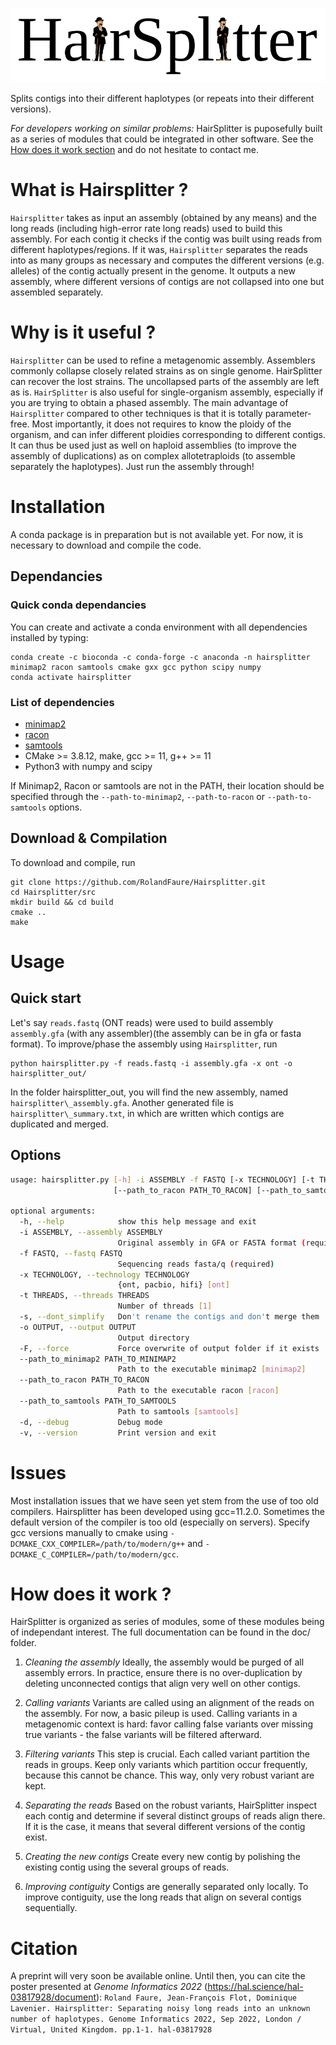 ![HS_logo](HS_logo.png)

Splits contigs into their different haplotypes (or repeats into their different versions).

*For developers working on similar problems:* HairSplitter is puposefully built as a series of modules that could be integrated in other software. See the [How does it work section](#work) and do not hesitate to contact me.

# What is Hairsplitter ?

`Hairsplitter` takes as input an assembly (obtained by any means) and the long reads (including high-error rate long reads) used to build this assembly. For each contig it checks if the contig was built using reads from different haplotypes/regions. If it was, `Hairsplitter` separates the reads into as many groups as necessary and computes the different versions (e.g. alleles) of the contig actually present in the genome. It outputs a new assembly, where different versions of contigs are not collapsed into one but assembled separately.

# Why is it useful ?

`Hairsplitter` can be used to refine a metagenomic assembly. Assemblers commonly collapse closely related strains as on single genome. HairSplitter can recover the lost strains. The uncollapsed parts of the assembly are left as is.
`HairSplitter` is also useful for single-organism assembly, especially if you are trying to obtain a phased assembly. The main advantage of `Hairsplitter` compared to other techniques is that it is totally parameter-free. Most importantly, it does not requires to know the ploidy of the organism, and can infer different ploidies corresponding to different contigs. It can thus be used just as well on haploid assemblies (to improve the assembly of duplications) as on complex allotetraploids (to assemble separately the haplotypes). Just run the assembly through!

# Installation

A conda package is in preparation but is not available yet. For now, it is necessary to download and compile the code.

## Dependancies

### Quick conda dependancies

You can create and activate a conda environment with all dependencies installed by typing: 
```
conda create -c bioconda -c conda-forge -c anaconda -n hairsplitter minimap2 racon samtools cmake gxx gcc python scipy numpy
conda activate hairsplitter
```

### List of dependencies

- [minimap2](https://github.com/lh3/minimap2)
- [racon](https://github.com/isovic/racon)
- [samtools](www.htslib.org)
- CMake >= 3.8.12, make, gcc >= 11, g++ >= 11
- Python3 with numpy and scipy

If Minimap2, Racon or samtools are not in the PATH, their location should be specified through the `--path-to-minimap2`, `--path-to-racon` or `--path-to-samtools` options.
 
## Download & Compilation

To download and compile, run
```
git clone https://github.com/RolandFaure/Hairsplitter.git
cd Hairsplitter/src
mkdir build && cd build
cmake ..
make
```

# Usage

## Quick start

Let's say `reads.fastq` (ONT reads) were used to build assembly `assembly.gfa` (with any assembler)(the assembly can be in gfa or fasta format). To improve/phase the assembly using `Hairsplitter`, run
```
python hairsplitter.py -f reads.fastq -i assembly.gfa -x ont -o hairsplitter_out/
```

In the folder hairsplitter_out, you will find the new assembly, named `hairsplitter\_assembly.gfa`. Another generated file is `hairsplitter\_summary.txt`, in which are written which contigs are duplicated and merged.

## Options

```bash
usage: hairsplitter.py [-h] -i ASSEMBLY -f FASTQ [-x TECHNOLOGY] [-t THREADS] [-s] -o OUTPUT [-F] [--path_to_minimap2 PATH_TO_MINIMAP2]
                       [--path_to_racon PATH_TO_RACON] [--path_to_samtools PATH_TO_SAMTOOLS] [-d] [-v]

optional arguments:
  -h, --help            show this help message and exit
  -i ASSEMBLY, --assembly ASSEMBLY
                        Original assembly in GFA or FASTA format (required)
  -f FASTQ, --fastq FASTQ
                        Sequencing reads fasta/q (required)
  -x TECHNOLOGY, --technology TECHNOLOGY
                        {ont, pacbio, hifi} [ont]
  -t THREADS, --threads THREADS
                        Number of threads [1]
  -s, --dont_simplify   Don't rename the contigs and don't merge them
  -o OUTPUT, --output OUTPUT
                        Output directory
  -F, --force           Force overwrite of output folder if it exists
  --path_to_minimap2 PATH_TO_MINIMAP2
                        Path to the executable minimap2 [minimap2]
  --path_to_racon PATH_TO_RACON
                        Path to the executable racon [racon]
  --path_to_samtools PATH_TO_SAMTOOLS
                        Path to samtools [samtools]
  -d, --debug           Debug mode
  -v, --version         Print version and exit

```

# Issues
 Most installation issues that we have seen yet stem from the use of too old compilers. Hairsplitter has been developed using gcc=11.2.0. Sometimes the default version of the compiler is too old (especially on servers). Specify gcc versions manually to cmake using `-DCMAKE_CXX_COMPILER=/path/to/modern/g++` and `-DCMAKE_C_COMPILER=/path/to/modern/gcc`.
 
 <a name="work">
</a>

# How does it work ?

HairSplitter is organized as series of modules, some of these modules being of independant interest. The full documentation can be found in the doc/ folder.

1. *Cleaning the assembly* Ideally, the assembly would be purged of all assembly errors. In practice, ensure there is no over-duplication by deleting unconnected contigs that align very well on other contigs.

2. *Calling variants* Variants are called using an alignment of the reads on the assembly. For now, a basic pileup is used. Calling variants in a metagenomic context is hard: favor calling false variants over missing true variants - the false variants will be filtered afterward.

3. *Filtering variants* This step is crucial. Each called variant partition the reads in groups. Keep only variants which partition occur frequently, because this cannot be chance. This way, only very robust variant are kept.

4. *Separating the reads* Based on the robust variants, HairSplitter inspect each contig and determine if several distinct groups of reads align there. If it is the case, it means that several different versions of the contig exist.

5. *Creating the new contigs* Create every new contig by polishing the existing contig using the several groups of reads.

6. *Improving contiguity* Contigs are generally separated only locally. To improve contiguity, use the long reads that align on several contigs sequentially.
 
# Citation
 A preprint will very soon be available online. Until then, you can cite the poster presented at _Genome Informatics 2022_ (https://hal.science/hal-03817928/document):
 ``
Roland Faure, Jean-François Flot, Dominique Lavenier. Hairsplitter: Separating noisy long reads into
an unknown number of haplotypes. Genome Informatics 2022, Sep 2022, London / Virtual, United
Kingdom. pp.1-1. hal-03817928
 ``
 
 




